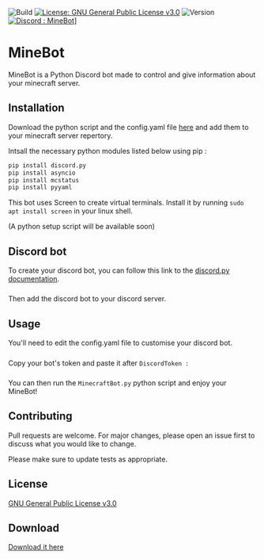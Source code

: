 ![Build](https://img.shields.io/badge/Build-passing-brightgreen)
[![License: GNU General Public License v3.0](https://img.shields.io/badge/License-GNU%20General%20Public%20License%20v3.0-yellow)](https://opensource.org/licenses/GPL-3.0)
![Version](https://img.shields.io/badge/Version-1.0-blue)
[![Discord : MineBot](https://img.shields.io/badge/Discord-MineBot-blue)](https://discord.gg/pAWFNgT7)]

# MineBot

MineBot is a Python Discord bot made to control and give information about your minecraft server.

## Installation

Download the python script and the config.yaml file [here](https://github.com/CerfMetal/Minecraft-Discord-Bot/archive/refs/heads/main.zip) and add them to your minecraft server repertory.

Intsall the necessary python modules listed below using pip :

```bash
pip install discord.py
pip install asyncio
pip install mcstatus
pip install pyyaml 
```

This bot uses Screen to create virtual terminals. Install it by running ```sudo apt install screen``` in your linux shell.

(A python setup script will be available soon)

## Discord bot

To create your discord bot, you can follow this link to the [discord.py documentation](https://discordpy.readthedocs.io/en/latest/discord.html).
#####
Then add the discord bot to your discord server.

## Usage

You'll need to edit the config.yaml file to customise your discord bot.
#####
Copy your bot's token and paste it after ```DiscordToken :```
#####
You can then run the ```MinecraftBot.py``` python script and enjoy your MineBot!

## Contributing
Pull requests are welcome. For major changes, please open an issue first to discuss what you would like to change.

Please make sure to update tests as appropriate.

## License
[GNU General Public License v3.0](https://opensource.org/licenses/GPL-3.0)

## Download
[Download it here](https://github.com/CerfMetal/Minecraft-Discord-Bot/archive/refs/heads/main.zip)
